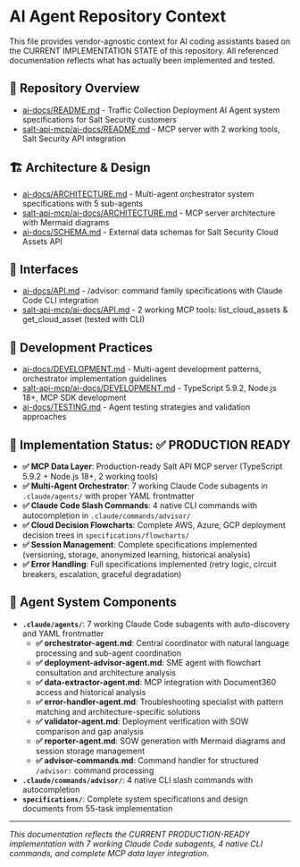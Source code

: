 # AI Agent Repository Context

This file provides vendor-agnostic context for AI coding assistants based on the CURRENT IMPLEMENTATION STATE of this repository. All referenced documentation reflects what has actually been implemented and tested.

## 🔧 Repository Overview
- [ai-docs/README.md](ai-docs/README.md) - Traffic Collection Deployment AI Agent system specifications for Salt Security customers
- [salt-api-mcp/ai-docs/README.md](salt-api-mcp/ai-docs/README.md) - MCP server with 2 working tools, Salt Security API integration

## 🏗️ Architecture & Design
- [ai-docs/ARCHITECTURE.md](ai-docs/ARCHITECTURE.md) - Multi-agent orchestrator system specifications with 5 sub-agents
- [salt-api-mcp/ai-docs/ARCHITECTURE.md](salt-api-mcp/ai-docs/ARCHITECTURE.md) - MCP server architecture with Mermaid diagrams
- [ai-docs/SCHEMA.md](ai-docs/SCHEMA.md) - External data schemas for Salt Security Cloud Assets API

## 🔌 Interfaces
- [ai-docs/API.md](ai-docs/API.md) - /advisor: command family specifications with Claude Code CLI integration
- [salt-api-mcp/ai-docs/API.md](salt-api-mcp/ai-docs/API.md) - 2 working MCP tools: list_cloud_assets & get_cloud_asset (tested with CLI)

## 🧪 Development Practices
- [ai-docs/DEVELOPMENT.md](ai-docs/DEVELOPMENT.md) - Multi-agent development patterns, orchestrator implementation guidelines
- [salt-api-mcp/ai-docs/DEVELOPMENT.md](salt-api-mcp/ai-docs/DEVELOPMENT.md) - TypeScript 5.9.2, Node.js 18+, MCP SDK development
- [ai-docs/TESTING.md](ai-docs/TESTING.md) - Agent testing strategies and validation approaches

## 🚀 Implementation Status: ✅ PRODUCTION READY
- **✅ MCP Data Layer**: Production-ready Salt API MCP server (TypeScript 5.9.2 + Node.js 18+, 2 working tools)
- **✅ Multi-Agent Orchestrator**: 7 working Claude Code subagents in `.claude/agents/` with proper YAML frontmatter
- **✅ Claude Code Slash Commands**: 4 native CLI commands with autocompletion in `.claude/commands/advisor/`
- **✅ Cloud Decision Flowcharts**: Complete AWS, Azure, GCP deployment decision trees in `specifications/flowcharts/`
- **✅ Session Management**: Complete specifications implemented (versioning, storage, anonymized learning, historical analysis)
- **✅ Error Handling**: Full specifications implemented (retry logic, circuit breakers, escalation, graceful degradation)

## 🎯 Agent System Components
- **`.claude/agents/`**: 7 working Claude Code subagents with auto-discovery and YAML frontmatter
  - **✅ orchestrator-agent.md**: Central coordinator with natural language processing and sub-agent coordination
  - **✅ deployment-advisor-agent.md**: SME agent with flowchart consultation and architecture analysis
  - **✅ data-extractor-agent.md**: MCP integration with Document360 access and historical analysis
  - **✅ error-handler-agent.md**: Troubleshooting specialist with pattern matching and architecture-specific solutions
  - **✅ validator-agent.md**: Deployment verification with SOW comparison and gap analysis
  - **✅ reporter-agent.md**: SOW generation with Mermaid diagrams and session storage management
  - **✅ advisor-commands.md**: Command handler for structured `/advisor:` command processing
- **`.claude/commands/advisor/`**: 4 native CLI slash commands with autocompletion
- **`specifications/`**: Complete system specifications and design documents from 55-task implementation

---

*This documentation reflects the CURRENT PRODUCTION-READY implementation with 7 working Claude Code subagents, 4 native CLI commands, and complete MCP data layer integration.*